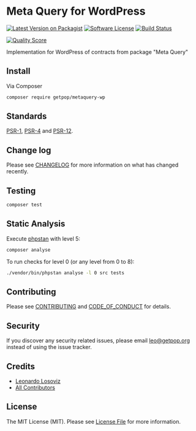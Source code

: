 # Meta Query for WordPress

[![Latest Version on Packagist][ico-version]][link-packagist]
[![Software License][ico-license]](LICENSE.md)
[![Build Status][ico-travis]][link-travis]
<!--
[![Coverage Status][ico-scrutinizer]][link-scrutinizer]
-->
[![Quality Score][ico-code-quality]][link-code-quality]
<!--
[![Total Downloads][ico-downloads]][link-downloads]
-->

Implementation for WordPress of contracts from package "Meta Query"

## Install

Via Composer

``` bash
composer require getpop/metaquery-wp
```

<!--
## Usage

``` php
```
-->

## Standards

[PSR-1](https://www.php-fig.org/psr/psr-1), [PSR-4](https://www.php-fig.org/psr/psr-4) and [PSR-12](https://www.php-fig.org/psr/psr-12).

## Change log

Please see [CHANGELOG](CHANGELOG.md) for more information on what has changed recently.

## Testing

``` bash
composer test
```

## Static Analysis

Execute [phpstan](https://github.com/phpstan/phpstan) with level 5:

``` bash
composer analyse
```

To run checks for level 0 (or any level from 0 to 8):

``` bash
./vendor/bin/phpstan analyse -l 0 src tests
```

## Contributing

Please see [CONTRIBUTING](CONTRIBUTING.md) and [CODE_OF_CONDUCT](CODE_OF_CONDUCT.md) for details.

## Security

If you discover any security related issues, please email leo@getpop.org instead of using the issue tracker.

## Credits

- [Leonardo Losoviz][link-author]
- [All Contributors][link-contributors]

## License

The MIT License (MIT). Please see [License File](LICENSE.md) for more information.

[ico-version]: https://img.shields.io/packagist/v/getpop/metaquery-wp.svg?style=flat-square
[ico-license]: https://img.shields.io/badge/license-MIT-brightgreen.svg?style=flat-square
[ico-travis]: https://img.shields.io/travis/getpop/metaquery-wp/master.svg?style=flat-square
[ico-scrutinizer]: https://img.shields.io/scrutinizer/coverage/g/getpop/metaquery-wp.svg?style=flat-square
[ico-code-quality]: https://img.shields.io/scrutinizer/g/getpop/metaquery-wp.svg?style=flat-square
[ico-downloads]: https://img.shields.io/packagist/dt/getpop/metaquery-wp.svg?style=flat-square

[link-packagist]: https://packagist.org/packages/getpop/metaquery-wp
[link-travis]: https://travis-ci.org/getpop/metaquery-wp
[link-scrutinizer]: https://scrutinizer-ci.com/g/getpop/metaquery-wp/code-structure
[link-code-quality]: https://scrutinizer-ci.com/g/getpop/metaquery-wp
[link-downloads]: https://packagist.org/packages/getpop/metaquery-wp
[link-author]: https://github.com/leoloso
[link-contributors]: ../../contributors

